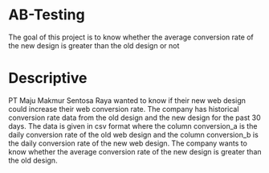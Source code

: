 # AB-Testing
The goal of this project is to know whether the average conversion rate of the new design is greater than the old design or not

# Descriptive
PT Maju Makmur Sentosa Raya wanted to know if their new web design could increase their web conversion rate. The company has historical conversion rate data from the old design and the new design for the past 30 days. The data is given in csv format where the column conversion_a is the daily conversion rate of the old web design and the column conversion_b is the daily conversion rate of the new web design. The company wants to know whether the average conversion rate of the new design is greater than the old design.
